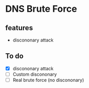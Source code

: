 # DNS Brute Force

## features

- discononary attack

## To do

* [X] discononary attack
* [ ] Custom discononary
* [ ] Real brute force (no discononary)